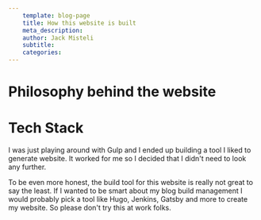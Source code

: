 ```yaml
---
	template: blog-page
	title: How this website is built
	meta_description: 
	author: Jack Misteli
	subtitle: 
	categories:
---
```



<h1>Philosophy behind the website</h1>

<h1>Tech Stack</h1>

<p>I was just playing around with Gulp and I ended up building a tool I liked to generate website. It worked for me so I decided that I didn't need to look any further. </p>

<p>To be even more honest, the build tool for this website is really not great to say the least. If I wanted to be smart about my blog build management I would probably pick a tool like Hugo, Jenkins, Gatsby and more to create my website. So please don't try this at work folks.</p>

<p></p>
